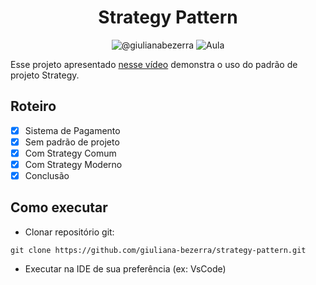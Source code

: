 <h1 align="center">
  Strategy Pattern
</h1>

<p align="center">
 <img src="https://img.shields.io/static/v1?label=Youtube&message=@giulianabezerra&color=8257E5&labelColor=000000" alt="@giulianabezerra" />
 <img src="https://img.shields.io/static/v1?label=Tipo&message=Aula&color=8257E5&labelColor=000000" alt="Aula" />
</p>

Esse projeto apresentado [nesse vídeo](https://youtu.be/-h14L7LzqYc) demonstra o uso do padrão de projeto Strategy.

## Roteiro

- [x] Sistema de Pagamento
- [x] Sem padrão de projeto
- [x] Com Strategy Comum
- [x] Com Strategy Moderno
- [x] Conclusão

## Como executar

- Clonar repositório git:
```
git clone https://github.com/giuliana-bezerra/strategy-pattern.git
```
- Executar na IDE de sua preferência (ex: VsCode)